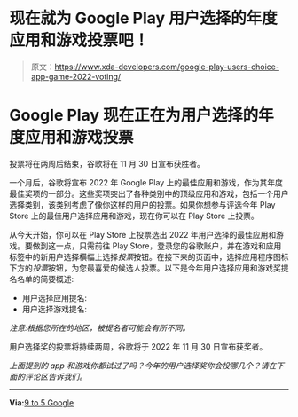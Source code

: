 # 现在就为 Google Play 用户选择的年度应用和游戏投票吧！

> 原文：<https://www.xda-developers.com/google-play-users-choice-app-game-2022-voting/>

# Google Play 现在正在为用户选择的年度应用和游戏投票

投票将在两周后结束，谷歌将在 11 月 30 日宣布获胜者。

一个月后，谷歌将宣布 2022 年 Google Play 上的最佳应用和游戏，作为其年度最佳奖项的一部分。这些奖项突出了各种类别中的顶级应用和游戏，包括一个用户选择类别，该类别考虑了像你这样的用户的投票。如果你想参与评选今年 Play Store 上的最佳用户选择应用和游戏，现在你可以在 Play Store 上投票。

从今天开始，你可以在 Play Store 上投票选出 2022 年用户选择的最佳应用和游戏。要做到这一点，只需前往 Play Store，登录您的谷歌账户，并在游戏和应用标签中的新用户选择横幅上选择*投票*按钮。在接下来的页面中，选择应用程序图标下方的*投票*按钮，为您最喜爱的候选人投票。以下是今年用户选择应用和游戏奖提名名单的简要概述:

*   用户选择应用提名:
*   用户选择游戏提名:

*注意:根据您所在的地区，被提名者可能会有所不同。*

用户选择奖的投票将持续两周，谷歌将于 2022 年 11 月 30 日宣布获奖者。

*上面提到的 app 和游戏你都试过了吗？今年的用户选择奖你会投哪几个？请在下面的评论区告诉我们。*

* * *

**Via:**[9 to 5 Google](https://9to5google.com/2022/11/01/google-play-voting-2022/)
